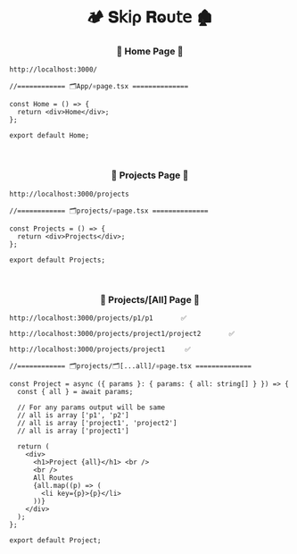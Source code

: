 <h1  align="center" > 🏕️ 𝐒𝗄𝗂ρ 𝐑ⱺυ𝗍𝖾 🏚️</h1>

<h3 align="center" > 🐇 Home Page  🦚</h3>

```dash
http://localhost:3000/
```

```TSX
//============ 🗂️App/⚛️page.tsx ============== 

const Home = () => {
  return <div>Home</div>;
};

export default Home;

```

</br>

<h3 align="center" > 🐇 Projects Page  🦚</h3>

```dash
http://localhost:3000/projects       
```

```TSX
//============ 🗂️projects/⚛️page.tsx ============== 

const Projects = () => {
  return <div>Projects</div>;
};

export default Projects;

```

</br>

<h3 align="center" > 🐇 Projects/[All] Page  🦚</h3>


```dash
http://localhost:3000/projects/p1/p1       ✅
```
```dash
http://localhost:3000/projects/project1/project2       ✅
```
```dash
http://localhost:3000/projects/project1     ✅
```

```TSX
//============ 🗂️projects/🗂️[...all]/⚛️page.tsx ============== 

const Project = async ({ params }: { params: { all: string[] } }) => {
  const { all } = await params;

  // For any params output will be same
  // all is array ['p1', 'p2']
  // all is array ['project1', 'project2']
  // all is array ['project1']

  return (
    <div>
      <h1>Project {all}</h1> <br />
      <br />
      All Routes
      {all.map((p) => (
        <li key={p}>{p}</li>
      ))}
    </div>
  );
};

export default Project;

```
